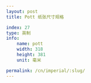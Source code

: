 ```yaml
---
layout: post
title: Pott 纸张尺寸规格

index: 27
type: 英制
info:
    name: pott
    width: 318
    height: 381
    unit: 毫米

permalink: /cn/imperial/:slug/
---
```



